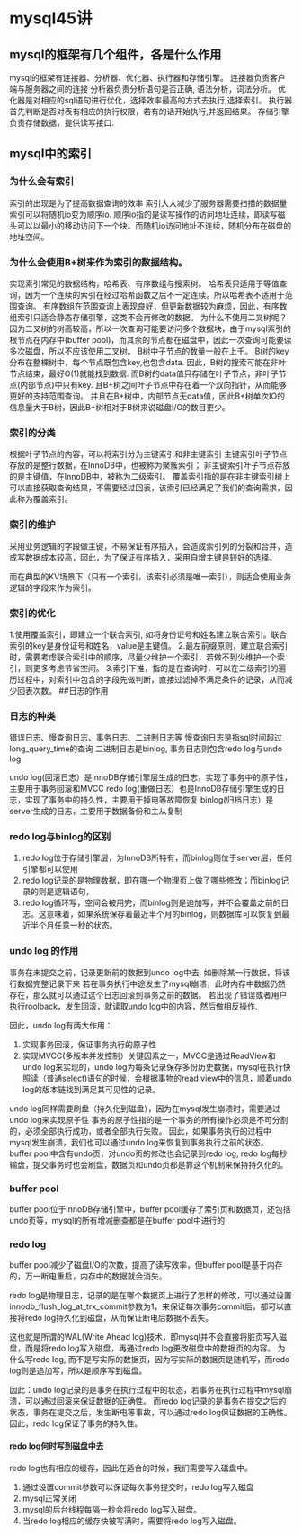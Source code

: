 # mysql45讲
## mysql的框架有几个组件，各是什么作用
mysql的框架有连接器、分析器、优化器、执行器和存储引擎。
连接器负责客户端与服务器之间的连接
分析器负责分析语句是否正确, 语法分析，词法分析。
优化器是对相应的sql语句进行优化，选择效率最高的方式去执行,选择索引。
执行器首先判断是否对表有相应的执行权限，若有的话开始执行,并返回结果。
存储引擎负责存储数据，提供读写接口.

## mysql中的索引
### 为什么会有索引
索引的出现是为了提高数据查询的效率
索引大大减少了服务器需要扫描的数据量
索引可以将随机io变为顺序io.
顺序io指的是读写操作的访问地址连续，即读写磁头可以以最小的移动访问下一个块。而随机io访问地址不连续，随机分布在磁盘的地址空间。
### 为什么会使用B+树来作为索引的数据结构。
实现索引常见的数据结构，哈希表、有序数组与搜索树。
哈希表只适用于等值查询，因为一个连续的索引在经过哈希函数之后不一定连续。所以哈希表不适用于范围查询。
有序数组在范围查询上表现良好，但更新数据较为麻烦，因此，有序数组索引只适合静态存储引擎，这类不会再修改的数据。
为什么不使用二叉树呢？因为二叉树的树高较高，所以一次查询可能要访问多个数据块，由于mysql索引的根节点在内存中(buffer pool)，而其余的节点都在磁盘中，因此一次查询可能要读多次磁盘，所以不应该使用二叉树。
B树中子节点的数量一般在上千。
B树的key分布在整棵树中，每个节点既包含key,也包含data.
因此，B树的搜索可能在非叶节点结束，最好O(1)就能找到数据.
而B树的data值只存储在叶子节点，非叶子节点(内部节点)中只有key.
且B+树之间叶子节点中存在着一个双向指针，从而能够更好的支持范围查询。
并且在B+树中，内部节点无data值，因此B+树单次IO的信息量大于B树，因此B+树相对于B树来说磁盘I/O的数目更少。

### 索引的分类
根据叶子节点的内容，可以将索引分为主键索引和非主键索引
主键索引叶子节点存放的是整行数据，在InnoDB中，也被称为聚簇索引；
非主键索引叶子节点存放的是主键值，在InnoDB中，被称为二级索引。
覆盖索引指的是在非主键索引树上可以直接获取查询结果，不需要经过回表，该索引已经满足了我们的查询需求，因此称为覆盖索引。

### 索引的维护
采用业务逻辑的字段做主键，不易保证有序插入，会造成索引列的分裂和合并，造成写数据成本较高，因此，为了保证有序插入，采用自增主键是较好的选择。 

而在典型的KV场景下（只有一个索引，该索引必须是唯一索引），则适合使用业务逻辑的字段来作为索引。

### 索引的优化
1.使用覆盖索引，即建立一个联合索引, 如将身份证号和姓名建立联合索引。联合索引的key是身份证号和姓名，value是主键值。
2.最左前缀原则，建立联合索引时，需要考虑联合索引中的顺序，尽量少维护一个索引，若做不到少维护一个索引，则更多考虑节省空间。
3.索引下推，指的是在查询时，可以在二级索引的遍历过程中，对索引中包含的字段先做判断，直接过滤掉不满足条件的记录，从而减少回表次数。
##日志的作用

### 日志的种类
错误日志、慢查询日志、事务日志、二进制日志等
慢查询日志是指sql时间超过long\_query\_time的查询
二进制日志是binlog, 事务日志则包含redo log与undo log

undo log(回滚日志）是InnoDB存储引擎层生成的日志，实现了事务中的原子性，主要用于事务回滚和MVCC
redo log(重做日志）也是InnoDB存储引擎生成的日志，实现了事务中的持久性，主要用于掉电等故障恢复
binlog(归档日志）是server生成的日志，主要用于数据备份和主从复制

### redo log与binlog的区别
1. redo log位于存储引擎层，为InnoDB所特有，而binlog则位于server层，任何引擎都可以使用
2. redo log记录的是物理数据，即在哪一个物理页上做了哪些修改；而binlog记录的则是逻辑语句，
3. redo log循环写，空间会被用完，而binlog则是追加写，并不会覆盖之前的日志。这意味着，如果系统保存着最近半个月的binlog，则数据库可以恢复到最近半个月任意一秒的状态。


### undo log 的作用
事务在未提交之前，记录更新前的数据到undo log中去.
如删除某一行数据，将该行数据完整记录下来
若在事务执行中途发生了mysql崩溃，此时内存中数据仍然存在，那么就可以通过这个日志回滚到事务之前的数据。
若出现了错误或者用户执行roolback，发生回滚，就读取undo log中的内容，然后做相反操作.

因此，undo log有两大作用：
1. 实现事务回滚，保证事务执行的原子性
2. 实现MVCC(多版本并发控制）关键因素之一，MVCC是通过ReadView和undo log来实现的，undo log为每条记录保存多份历史数据，mysql在执行快照读（普通select)语句的时候，会根据事物的read view中的信息，顺着undo log的版本链找到满足其可见性的记录。

undo log同样需要刷盘（持久化到磁盘），因为在mysql发生崩溃时，需要通过undo log来实现原子性
事务的原子性指的是一个事务的所有操作必须是不可分割的，必须全部执行成功，或者全部执行失败。
因此，如果事务执行的过程中mysql发生崩溃，我们也可以通过undo log来恢复到事务执行之前的状态。
buffer pool中含有undo页，对undo页的修改也会记录到redo log, redo log每秒输盘，提交事务时也会刷盘，数据页和undo页都是靠这个机制来保持持久化的。


### buffer pool
buffer pool位于InnoDB存储引擎中，buffer pool缓存了索引页和数据页，还包括undo页等，mysql的所有增减删查都是在buffer pool中进行的

### redo log
buffer pool减少了磁盘I/O的次数，提高了读写效率，但buffer pool是基于内存的，万一断电重启，内存中的数据就会消失。

redo log是物理日志，记录的是在哪个数据页上进行了怎样的修改，可以通过设置innodb\_flush\_log\_at\_trx\_commit参数为1，来保证每次事务commit后，都可以直接将redo log持久化到磁盘，从而保证断电后数据不丢失。

这也就是所谓的WAL(Write Ahead log)技术，即mysql并不会直接将脏页写入磁盘，而是将redo log写入磁盘，再通过redo log更改磁盘中的数据页的内容。
为什么写redo log, 而不是写实际的数据页，因为写实际的数据页是随机写，而redo log则是追加写，所以是顺序写到磁盘。

因此：undo log记录的是事务在执行过程中的状态，若事务在执行过程中mysql崩溃，可以通过回滚来保证数据的正确性。
而redo log记录的是事务在提交之后的状态，事务在提交之后，发生断电等事故，可以通过redo log保证数据的正确性。
因此，redo log保证了事务的持久性。

#### redo log何时写到磁盘中去
redo log也有相应的缓存，因此在适合的时候，我们需要写入磁盘中。
1. 通过设置commit参数可以保证每次事务提交时，redo log写入磁盘
2. mysql正常关闭
3. mysql的后台线程每隔一秒会将redo log写入磁盘。
4. 当redo log相应的缓存快被写满时，需要将redo log写入磁盘。
